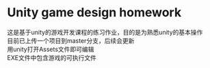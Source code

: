 # Unity game design homework  
这是基于unity的游戏开发课程的练习作业，目的是为熟悉unity的基本操作  
目前已上传一个项目到master分支，后续会更新  
用unity打开Assets文件即可编辑  
EXE文件中包含游戏的可执行文件  
